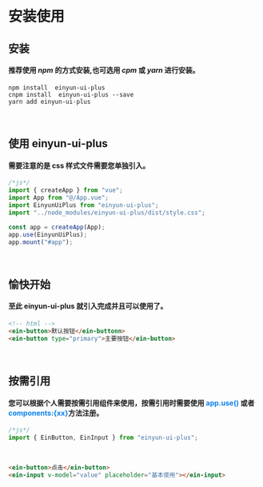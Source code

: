 # 安装使用

## 安装

#### 推荐使用 _npm_ 的方式安装,也可选用 _cpm_ 或 _yarn_ 进行安装。

```
npm install  einyun-ui-plus
cnpm install  einyun-ui-plus --save
yarn add einyun-ui-plus
```

<br/>

## 使用 einyun-ui-plus

#### 需要注意的是 css 样式文件需要您单独引入。

```javascript
/*js*/
import { createApp } from "vue";
import App from "@/App.vue";
import EinyunUiPlus from "einyun-ui-plus";
import "../node_modules/einyun-ui-plus/dist/style.css";

const app = createApp(App);
app.use(EinyunUiPlus);
app.mount("#app");
```

<br/>

## 愉快开始

#### 至此 einyun-ui-plus 就引入完成并且可以使用了。

```html
<!-- html -->
<ein-button>默认按钮</ein-buttonn>
<ein-button type="primary">主要按钮</ein-button>
```

<br/>

## 按需引用

#### 您可以根据个人需要按需引用组件来使用，按需引用时需要使用 <font color=#0e80eb>**app.use()**</font> 或者<font color=#0e80eb>**components:{xx}**</font>方法注册。

```javascript
/*js*/
import { EinButton, EinInput } from "einyun-ui-plus";
```

<br/>

```html
<ein-button>点击</ein-button>
<ein-input v-model="value" placeholder="基本使用"></ein-input>
```

<br/>
